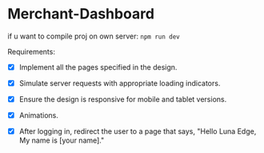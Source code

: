 # Merchant-Dashboard

if u want to compile proj on own server: 
```npm run dev```

Requirements:
- [x] Implement all the pages specified in the design.
- [x] Simulate server requests with appropriate loading indicators.
- [X] Ensure the design is responsive for mobile and tablet versions.
- [X] Animations.
- [x] After logging in, redirect the user to a page that says, "Hello Luna Edge, My name is [your name]."


